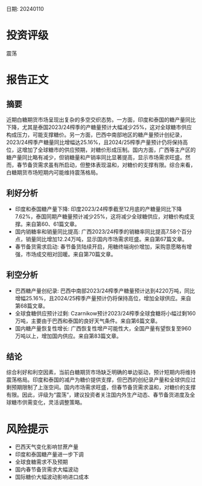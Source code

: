 
日期: 20240110

# 投资评级

震荡

# 报告正文

## 摘要

近期白糖期货市场呈现出复杂的多空交织态势。一方面，印度和泰国的糖产量同比下降，尤其是泰国2023/24榨季的产糖量预计大幅减少25%，这对全球糖市供应构成压力，可能支撑糖价。另一方面，巴西中南部地区的糖产量预计创纪录，2023/24榨季产糖量同比增幅达25.16%，且2024/25榨季产量预计仍将保持高位，这增加了全球糖市的供应预期，对糖价形成压制。国内方面，广西等主产区的糖产量同比略有减少，但销糖量和产销率同比显著提高，显示市场需求旺盛。然而，春节备货需求虽有所启动，但整体表现温和，对糖价的支撑有限。综合来看，白糖期货市场短期内可能维持震荡格局。

## 利好分析

* 印度和泰国糖产量下降: 印度2023/24榨季截至12月底的产糖量同比下降7.62%，泰国同期产糖量预计减少25%，这将减少全球糖供应，对糖价构成支撑。来自第60、61篇文章。
* 国内销糖率和销量同比提高: 广西2023/24榨季的销糖率同比提高7.58个百分点，销量同比增加12.24万吨，显示国内市场需求旺盛。来自第67篇文章。
* 春节备货需求启动: 春节备货陆续开启，用糖终端询价增加，采购意愿略有增强，市场成交相对回暖。来自第70篇文章。

## 利空分析

* 巴西糖产量创纪录: 巴西中南部2023/24榨季产糖量预计达到4220万吨，同比增幅25.16%，且2024/25榨季产量预计仍将保持高位，增加全球供应。来自第68篇文章。
* 全球食糖供应预计过剩: Czarnikow预计2023/24榨季全球食糖将小幅过剩160万吨，主要由于巴西和泰国的良好天气条件。来自第6篇文章。
* 国内糖产量恢复性增长: 广西恢复性增产可能性大，全国产量有望恢复至960万吨以上，增加国内供应。来自第83篇文章。

## 结论

综合利好和利空因素，当前白糖期货市场缺乏明确的单边驱动，预计短期内将维持震荡格局。印度和泰国的减产为糖价提供支撑，但巴西的创纪录产量和全球供应过剩预期限制了上涨空间。国内市场需求旺盛，但春节备货需求温和，对糖价的支撑有限。因此，评级为“震荡”，建议投资者关注国内外生产动态、春节备货进度及全球糖市供需变化，灵活调整策略。

# 风险提示

* 巴西天气变化影响甘蔗产量
* 印度和泰国糖产量进一步下调
* 全球食糖需求不及预期
* 国内春节备货需求大幅波动
* 国际糖价大幅波动影响进口成本
